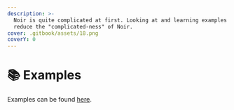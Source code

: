 ```yaml
---
description: >-
  Noir is quite complicated at first. Looking at and learning examples can help
  reduce the "complicated-ness" of Noir.
cover: .gitbook/assets/18.png
coverY: 0
---
```


# 📚 Examples

Examples can be found [here](https://github.com/cuhHub/Noir/tree/main/examples).
